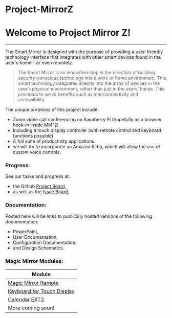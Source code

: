 # Project-MirrorZ

# Welcome to Project Mirror Z!
-----
The Smart Mirror is designed with the purpose of providing a user-friendly technology interface that integrates with other smart devices found in the user's home - or even remotely.

> The Smart Mirror is an innovative step in the direction of building security-conscious technology into a work or home environment. 
This smart technology integrates directly into the array of devices in the user’s physical environment, rather than just in the users’ hands.
This proceeds to serve benefits such as interconnectivity and accessibility.

The unique purposes of this project include:
- Zoom video call conferencing on Raspberry Pi (hopefully as a browser hook-in inside MM^2)
- Including a touch display controller (with remote control and keyboard functions possible)
- A full suite of productivity applications. 
- we will try to incorporate an Amazon Echo, which will allow the use of custom voice controls. 

### Progress:
See our tasks and progress at:
- the Github [Project Board,](https://github.com/EzraBoersma/Project-MirrorZ/projects/1 "Project Board") 
- as well as the [Issue Board.](https://github.com/EzraBoersma/Project-MirrorZ/issues "Issue Board")

### Documentation:
Posted here will be links to publically hosted versions of the following documentation: 
- PowerPoint,
- User Documentation, 
- Configuration Documentation,
- and Design Schematics.

### Magic Mirror Modules:

| Module      | 
| ------------- |
| [Magic Mirror Remote](https://github.com/Jopyth/MMM-Remote-Control) |
| [Keyboard for Touch Display]( https://github.com/lavolp3/MMM-Keyboard) | 
| [Calendar EXT2](https://github.com/MMM-CalendarExt2/MMM-CalendarExtTimeline) | 
|  More coming soon! |
